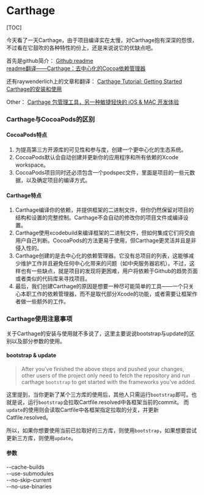 # Carthage

[TOC]

今天看了一天Carthage，由于项目编译实在太慢，对Carthage抱有深深的怨恨，不过看在它鼓吹的各种特性的份上，还是来说说它的优缺点吧。

首先是github简介：
[Github readme](https://github.com/Carthage/Carthage)  
[readme翻译——Carthage：去中心化的Cocoa依赖管理器](http://www.cocoachina.com/ios/20141204/10528.html)

还有raywenderlich上的文章和翻译：
[Carthage Tutorial: Getting Started](https://www.raywenderlich.com/109330/carthage-tutorial-getting-started)  
[Carthage的安装和使用](http://www.jianshu.com/p/a734be794019)

Other：
[Carthage 包管理工具，另一种敏捷轻快的 iOS & MAC 开发体验](https://swiftcafe.io/2015/10/25/swift-daily-carthage-package/)

### Carthage与CocoaPods的区别

#### CocoaPods特点

1. 为提高第三方开源库的可见性和参与度，创建一个更中心化的生态系统。
2. CocoaPods默认会自动创建并更新你的应用程序和所有依赖的Xcode workspace。
3. CocoaPods项目同时还必须包含一个podspec文件，里面是项目的一些元数据，以及确定项目的编译方式。

#### Carthage特点

1. Carthage编译你的依赖，并提供框架的二进制文件，但你仍然保留对项目的结构和设置的完整控制。Carthage不会自动的修改你的项目文件或编译设置。
2. Carthage使用xcodebuild来编译框架的二进制文件，但如何集成它们将交由用户自己判断。CocoaPods的方法更易于使用，但Carthage更灵活并且是非侵入性的。
3. Carthage创建的是去中心化的依赖管理器。它没有总项目的列表，这能够减少维护工作并且避免任何中心化带来的问题（如中央服务器宕机）。不过，这样也有一些缺点，就是项目的发现将更困难，用户将依赖于Github的趋势页面或者类似的代码库来寻找项目。
4. 最后，我们创建Carthage的原因是想要一种尽可能简单的工具——一个只关心本职工作的依赖管理器，而不是取代部分Xcode的功能，或者需要让框架作者做一些额外的工作。

### Carthage使用注意事项

关于Carthage的安装与使用就不多说了，这里主要说说bootstrap与update的区别以及部分参数的使用。

#### bootstrap & update

> After you’ve finished the above steps and pushed your changes, other users of the project only need to fetch the repository and run carthage `bootstrap` to get started with the frameworks you’ve added.

这里提到，当你更新了某个三方库的使用后，其他人只需运行`bootstrap`即可。也就是说，运行`bootstrap`会拉取Cartfile.resolved中各框架当前的commit。
而`update`的使用则会读取Cartfile中各框架指定拉取的分支，并更新Catfile.resolved。

所以，如果你想要使用当前已拉取好的三方库，则使用`bootstrap`，如果想要尝试更新三方库，则使用`update`。

#### 参数

--cache-builds  
--use-submodules  
--no-skip-current  
--no-use-binaries  




